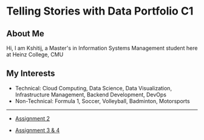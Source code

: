 # Telling Stories with Data Portfolio C1

## About Me
Hi, I am Kshitij, a Master's in Information Systems Management student here at Heinz College, CMU

## My Interests

- Technical: Cloud Computing, Data Science, Data Visualization, Infrastructure Management, Backend Development, DevOps
- Non-Technical: Formula 1, Soccer, Volleyball, Badminton, Motorsports
  
--- 

- [Assignment 2](Assignment2.md)

- [Assignment 3 & 4](Assignment3&4.md)